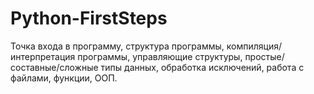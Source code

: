 # Python-FirstSteps
Точка входа в программу, структура программы, компиляция/интерпретация программы, управляющие структуры, простые/составные/сложные типы данных, обработка исключений, работа с файлами, функции, ООП.
